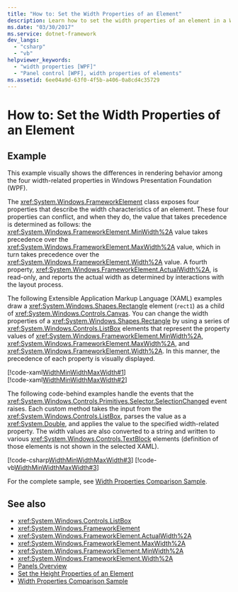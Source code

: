 ```yaml
---
title: "How to: Set the Width Properties of an Element"
description: Learn how to set the width properties of an element in a Windows Presentation Foundation (WPF) application.
ms.date: "03/30/2017"
ms.service: dotnet-framework
dev_langs: 
  - "csharp"
  - "vb"
helpviewer_keywords: 
  - "width properties [WPF]"
  - "Panel control [WPF], width properties of elements"
ms.assetid: 6ee04a9d-63f0-4f5b-a406-0a8cd4c35729
---
```

# How to: Set the Width Properties of an Element

## Example  

 This example visually shows the differences in rendering behavior among the four width-related properties in Windows Presentation Foundation (WPF).  
  
 The <xref:System.Windows.FrameworkElement> class exposes four properties that describe the width characteristics of an element. These four properties can conflict, and when they do, the value that takes precedence is determined as follows: the <xref:System.Windows.FrameworkElement.MinWidth%2A> value takes precedence over the <xref:System.Windows.FrameworkElement.MaxWidth%2A> value, which in turn takes precedence over the <xref:System.Windows.FrameworkElement.Width%2A> value. A fourth property, <xref:System.Windows.FrameworkElement.ActualWidth%2A>, is read-only, and reports the actual width as determined by interactions with the layout process.  
  
 The following Extensible Application Markup Language (XAML) examples draw a <xref:System.Windows.Shapes.Rectangle> element (`rect1`) as a child of <xref:System.Windows.Controls.Canvas>. You can change the width properties of a <xref:System.Windows.Shapes.Rectangle> by using a series of <xref:System.Windows.Controls.ListBox> elements that represent the property values of <xref:System.Windows.FrameworkElement.MinWidth%2A>, <xref:System.Windows.FrameworkElement.MaxWidth%2A>, and <xref:System.Windows.FrameworkElement.Width%2A>. In this manner, the precedence of each property is visually displayed.  
  
 [!code-xaml[WidthMinWidthMaxWidth#1](~/samples/snippets/csharp/VS_Snippets_Wpf/WidthMinWidthMaxWidth/CSharp/Window1.xaml#1)]  
[!code-xaml[WidthMinWidthMaxWidth#2](~/samples/snippets/csharp/VS_Snippets_Wpf/WidthMinWidthMaxWidth/CSharp/Window1.xaml#2)]  
  
 The following code-behind examples handle the events that the <xref:System.Windows.Controls.Primitives.Selector.SelectionChanged> event raises. Each custom method takes the input from the <xref:System.Windows.Controls.ListBox>, parses the value as a <xref:System.Double>, and applies the value to the specified width-related property. The width values are also converted to a string and written to various <xref:System.Windows.Controls.TextBlock> elements (definition of those elements is not shown in the selected XAML).  
  
 [!code-csharp[WidthMinWidthMaxWidth#3](~/samples/snippets/csharp/VS_Snippets_Wpf/WidthMinWidthMaxWidth/CSharp/Window1.xaml.cs#3)]
 [!code-vb[WidthMinWidthMaxWidth#3](~/samples/snippets/visualbasic/VS_Snippets_Wpf/WidthMinWidthMaxWidth/VisualBasic/Window1.xaml.vb#3)]  
  
 For the complete sample, see [Width Properties Comparison Sample](https://github.com/Microsoft/WPF-Samples/tree/master/Elements/WidthProperties).  
  
## See also

- <xref:System.Windows.Controls.ListBox>
- <xref:System.Windows.FrameworkElement>
- <xref:System.Windows.FrameworkElement.ActualWidth%2A>
- <xref:System.Windows.FrameworkElement.MaxWidth%2A>
- <xref:System.Windows.FrameworkElement.MinWidth%2A>
- <xref:System.Windows.FrameworkElement.Width%2A>
- [Panels Overview](panels-overview.md)
- [Set the Height Properties of an Element](how-to-set-the-height-properties-of-an-element.md)
- [Width Properties Comparison Sample](https://github.com/Microsoft/WPF-Samples/tree/master/Elements/WidthProperties)

